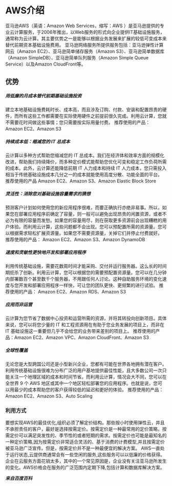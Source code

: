 # AWS介绍

亚马逊AWS（英语：Amazon Web Services，缩写：AWS ）是亚马逊提供的专业云计算服务，于2006年推出，以Web服务的形式向企业提供IT基础设施服务，通常称为云计算。其主要优势之一是能够以根据业务发展来扩展的较低可变成本来替代前期资本基础设施费用。
亚马逊网络服务所提供服务包括：亚马逊弹性计算网云（Amazon EC2）、亚马逊简单储存服务（Amazon S3）、亚马逊简单数据库（Amazon SimpleDB）、亚马逊简单队列服务（Amazon Simple Queue Service）以及Amazon CloudFront等。
## 优势
##### 用低廉的月成本替代前期基础设施投资
建立本地基础设施费耗时长、成本高，而且涉及订购、付款、安装和配置昂贵的硬件，而所有这些工作都需要在实际使用硬件之前提前很久完成。利用云计算，您就不需要花时间做这些事情；您只需要按实际用量付费。
推荐使用的产品： Amazon EC2、Amazon S3
##### 持续成本低：缩减您的 IT 总成本
云计算以多种方式帮助您缩减您的 IT 总成本。我们在经济体和效率方面的规模化改进，帮助我们持续降价，而多种定价模式能帮助您优化可变和稳定工作负荷所需的成本。此外，云计算还能降低前期 IT 人力成本和持续 IT 人力成本，您只需投入相当于传统基础设施成本几分之一的成本就能使用高度分散、功能全面的平台。
推荐使用的产品 Amazon EC2、Amazon S3、Amazon Elastic Block Store
##### 灵活性：消除您对基础设施容量需求的猜想
预测客户计划如何使用您的新应用程序很难，而要正确执行亦绝非易事。所以，如果您在部署应用程序前确定了容量，则一般可以避免出现昂贵的闲置资源，或者不必为有限的容量而发愁。如果您的容量用尽，则在获取更多资源前会出现糟糕的用户体验。而利用云计算，这些问题都不会出现。您可以预配置所需的资源量。您可以根据需求轻松扩展资源量。如果您不需要资源量，关掉它们并停止付费就好。
推荐使用的产品： Amazon EC2、Amazon S3、Amazon DynamoDB
##### 速度和灵敏性更快地开发和部署应用程序
利用传统基础设施，需要花数周时间才能采购、交付并运行服务器。这么长的时间期扼杀了创新。利用云计算，您可以根据您的需要预配置资源量。您可以在几分钟内部署数百个甚至数千个服务器，不用跟任何人讨论。这种自助服务环境的变化速度与您开发和部署应用程序一样快，可让您的团队更快、更频繁的进行试验。
推荐使用的产品： Amazon EC2、Amazon RDS、Amazon S3
##### 应用而非运营
云计算为您节省了数据中心投资和运营所需的资源，并将其转投向创新项目。具体来说，您可以将您少量的 IT 和工程资源用在有助于您业务发展的项目上，而非在 IT 基础设施这一重要但几乎不会给您的业务带来差别的项目上。
推荐使用的产品：Amazon EC2、Amazon VPC、Amazon CloudFront、Amazon S3
##### 全球性覆盖
无论您是大型跨国公司还是小型新兴企业，您都有可能在世界各地拥有潜在客户。利用传统基础设施很难为分布广泛的用户基地提供最佳性能，且大多数公司一次只能关注一个地理区域的成本和时间节省。而利用云计算，情况会大不同，您可以在全世界 9 个 AWS 地区或其中一个地区轻松部署您的应用程序。也就是说，您可以用最少的成本帮助您的客户获得较低的延迟和更好的体验。
推荐使用的产品：Amazon EC2、Amazon S3、Auto Scaling
### 利用方式
要想实现AWS的最佳优化,组织必须了解定价结构。那些按小时使用弹性云，并且不承担责任的客户，最好是选择按需定价。按需定价是一种最常用的定价策略，按需定价可以满足突发性的、季节性的或者短期的需求。按需定价也可能是最知名的一种定价策略,因为按需定价非常适合灵活的、基于消费的计费模型,并且按需定价被亚马逊广泛宣传。但是，按需定价并不是一种最便宜的解决方案。
AWS一直处于运行状态,云提供商通常会有一些空闲的服务,这些服务可以以低廉的价格获得。
企业在云服务方面花销太多，其中的一个常见原因是，企业没有关注亚马逊所发生的变化。AWS价格会在服务的广泛范围内定期下降,包括计算和数据库解决方案。

***来自百度百科***